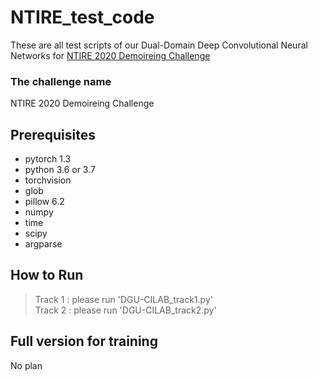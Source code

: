 NTIRE_test_code
=============
These are all test scripts of our Dual-Domain Deep Convolutional Neural Networks for [NTIRE 2020 Demoireing Challenge](https://competitions.codalab.org/competitions/22223)

### The challenge name  
NTIRE 2020 Demoireing Challenge  

Prerequisites  
-------------
* pytorch 1.3  
* python 3.6 or 3.7  
* torchvision  
* glob  
* pillow 6.2  
* numpy  
* time  
* scipy  
* argparse  


How to Run
-------------
> Track 1 : please run 'DGU-CILAB_track1.py'  
> Track 2 : please run 'DGU-CILAB_track2.py'  
  
 
Full version for training
-------------
No plan  

